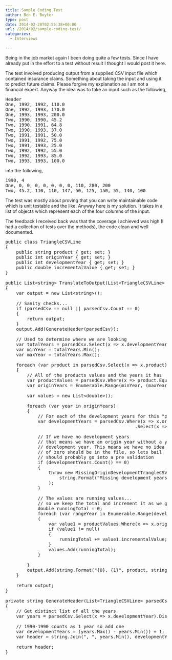 ```yaml
---
title: Sample Coding Test
author: Ben E. Boyter
type: post
date: 2014-02-28T02:55:38+00:00
url: /2014/02/sample-coding-test/
categories:
  - Interviews

---
```

Being in the job market again I been doing quite a few tests. Since I have already put in the effort to a test without result I thought I would post it here.

The test involved producing output from a supplied CSV input file which contained insurance claims. Something about taking the input and using it to predict future claims. Please forgive my explanation as I am not a financial expert. Anyway the idea was to take an input such as the following,

<pre>Header
One, 1992, 1992, 110.0
One, 1992, 1993, 170.0
One, 1993, 1993, 200.0
Two, 1990, 1990, 45.2
Two, 1990, 1991, 64.8
Two, 1990, 1993, 37.0
Two, 1991, 1991, 50.0
Two, 1991, 1992, 75.0
Two, 1991, 1993, 25.0
Two, 1992, 1992, 55.0
Two, 1992, 1993, 85.0
Two, 1993, 1993, 100.0</pre>

into the following,

<pre>1990, 4
One, 0, 0, 0, 0, 0, 0, 0, 110, 280, 200
Two, 45.2, 110, 110, 147, 50, 125, 150, 55, 140, 100
</pre>

The test was mostly about proving that you can write maintainable code which is unit testable and the like. Anyway here is my solution. It takes in a list of objects which represent each of the four columns of the input.

The feedback I received back was that the coverage I achieved was high (I had a collection of tests over the methods), the code clean and well documented.

<pre>public class TriangleCSVLine
{
    public string product { get; set; }
    public int originYear { get; set; }
    public int developmentYear { get; set; }
    public double incrementalValue { get; set; }
}

public List&lt;string> TranslateToOutput(List&lt;TriangleCSVLine> parsedCsv)
{
    var output = new List&lt;string>();

    // Sanity checks...
    if (parsedCsv == null || parsedCsv.Count == 0)
    {
        return output;
    }
    output.Add(GenerateHeader(parsedCsv));

    // Used to determine where we are looking
    var totalYears = parsedCsv.Select(x => x.developmentYear).Distinct().OrderBy(x => x);
    var minYear = totalYears.Min();
    var maxYear = totalYears.Max();

    foreach (var product in parsedCsv.Select(x => x.product).Distinct())
    {
        // All of the products values and the years it has
        var productValues = parsedCsv.Where(x => product.Equals(x.product));
        var originYears = Enumerable.Range(minYear, (maxYear - minYear) + 1);

        var values = new List&lt;double>();

        foreach (var year in originYears)
        {
            // For each of the development years for this "period"
            var developmentYears = parsedCsv.Where(x => x.originYear == year)
                                                .Select(x => x.developmentYear).Distinct();

            // If we have no development years
            // that means we have an origin year without a year 1 
            // development year. This means we have no idea how many values
            // of zero should be in the file, so lets bail
            // should probably go into a pre validation
            if (developmentYears.Count() == 0)
            {
                throw new MissingOriginDevelopmentTrangleCSVException(
                    string.Format("Missing development years for origin {0} in product {1}", year, product)
                );
            }

            // The values are running values...
            // so we keep the total and increment it as we go
            double runningTotal = 0;
            foreach (var rangeYear in Enumerable.Range(developmentYears.Min(), (developmentYears.Max() - developmentYears.Min()) + 1))
            {
                var value1 = productValues.Where(x => x.originYear == year && x.developmentYear == rangeYear).SingleOrDefault();
                if (value1 != null)
                {
                    runningTotal += value1.incrementalValue;
                }
                values.Add(runningTotal);
            }
                    
        }
        output.Add(string.Format("{0}, {1}", product, string.Join(", ", values)));
    }

    return output;
}

private string GenerateHeader(List&lt;TriangleCSVLine> parsedCsv)
{
    // Get distinct list of all the years
    var years = parsedCsv.Select(x => x.developmentYear).Distinct();

    // 1990-1990 counts as 1 year so add one
    var developmentYears = (years.Max() - years.Min()) + 1; 
    var header = string.Join(", ", years.Min(), developmentYears);

    return header;
}
</pre>